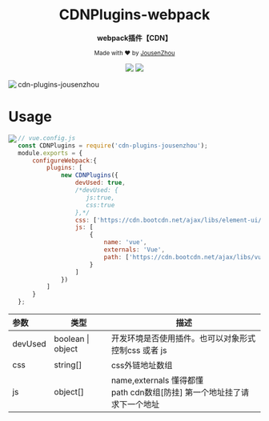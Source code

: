 <div align="center">
<h1>CDNPlugins-webpack</h1>
<p>
  <strong>webpack插件【CDN】</strong>
</p>
<p>
  <sub>Made with ❤︎ by
    <a href="https://github.com/JousenZhou">JousenZhou</a>
  </sub>
</p>
<p>
<a href="https://github.com/JousenZhou/CDNPlugins-webpack"><img src="https://img.shields.io/badge/Github Page-JousenZhou-yellow" /></a>
<a href="https://github.com/JousenZhou"><img src="https://img.shields.io/badge/Author-Jousen-blueviolet" /></a>
</div>


<img align="left"   src="https://img.shields.io/badge/npm包名称-blueviolet" >cdn-plugins-jousenzhou

# Usage 

<img align="left"   src="https://img.shields.io/badge/example-vue-green" >


```js
// vue.config.js
const CDNPlugins = require('cdn-plugins-jousenzhou');
module.exports = {
    configureWebpack:{
        plugins: [
            new CDNPlugins({
                devUsed: true,
                /*devUsed: {
                   js:true,
                   css:true
                },*/  
                css: ['https://cdn.bootcdn.net/ajax/libs/element-ui/2.15.3/theme-chalk/index.min.css'],
                js: [
                    {
                        name: 'vue',
                        externals: 'Vue',
                        path: ['https://cdn.bootcdn.net/ajax/libs/vue/2.6.14/vue.min.js', 'https://cdn.bootcdn.net/ajax/libs/vue/2.6.14/vue.min.js']
                    }
                ]
            })
        ]
    }
};
```

| 参数  | 类型 | 描述 |
| :-------- | ---- | ----------------------------- |
| devUsed | boolean \| object | 开发环境是否使用插件。也可以对象形式控制css 或者 js |
| css | string[] | css外链地址数组 |
| js | object[] | name,externals 懂得都懂                                            <br>path cdn数组[防挂]    第一个地址挂了请求下一个地址 |
